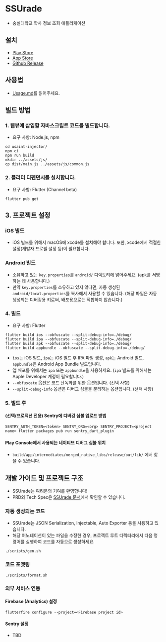 # SSUrade
* 숭실대학교 학사 정보 조회 애플리케이션

## 설치
* [Play Store](https://play.google.com/store/apps/details?id=com.nnnlog.ssurade)
* [App Store](https://apps.apple.com/app/id6720747785)
* [Github Release](https://github.com/nnnlog/ssurade/releases)

## 사용법
* [Usage.md](./USAGE.md)를 읽어주세요.

## 빌드 방법

### 1. 웹뷰에 삽입할 자바스크립트 코드를 빌드합니다.
* 요구 사항: Node.js, npm
```shell
cd usaint-injector/
npm ci
npm run build
mkdir ../assets/js/
cp dist/main.js ../assets/js/common.js
```

### 2. 플러터 디펜던시를 설치합니다.
* 요구 사항: Flutter (Channel beta)
```shell
flutter pub get
```

## 3. 프로젝트 설정
### iOS 빌드
* iOS 빌드를 위해서 macOS에 xcode를 설치해야 합니다. 또한, xcode에서 적절한 설정(개발자 프로필 설정 등)이 필요합니다.

### Android 빌드
* 소유하고 있는 `key.properties`를 `android/` 디렉토리에 넣어주세요. (apk를 서명하는 데 사용합니다.)
* 만약 `key.properties`를 소유하고 있지 않다면, 자동 생성된 `android/local.properties`를 복사해서 사용할 수 있습니다. (해당 파일은 자동 생성되는 디버깅용 키로써, 배포용으로는 적합하지 않습니다.)

### 4. 빌드
* 요구 사항: Flutter
```shell
flutter build ios --obfuscate --split-debug-info=./debug/
flutter build ipa --obfuscate --split-debug-info=./debug/
flutter build apk --obfuscate --split-debug-info=./debug/
flutter build appbundle --obfuscate --split-debug-info=./debug/
```
* `ios`는 iOS 빌드, `ipa`는 iOS 빌드 후 IPA 파일 생성, `apk`는 Android 빌드, `appbundle`은 Android App Bundle 빌드입니다.
* 앱 배포를 위해서는 `ipa` 또는 `appbundle`을 사용하세요. (`ipa` 빌드를 위해서는 Apple Developer 계정이 필요합니다.)
* `--obfuscate` 옵션은 코드 난독화를 위한 옵션입니다. (선택 사항)
* `--split-debug-info` 옵션은 디버그 심볼을 분리하는 옵션입니다. (선택 사항)

### 5. 빌드 후
#### (선택/프로덕션 전용) Sentry에 디버깅 심볼 업로드 방법
```shell
SENTRY_AUTH_TOKEN=<token> SENTRY_ORG=<org> SENTRY_PROJECT=<project name> flutter packages pub run sentry_dart_plugin
```

#### Play Console에서 사용되는 네이티브 디버그 심볼 위치
* `build/app/intermediates/merged_native_libs/release/out/lib/` 에서 찾을 수 있습니다.

## 개발 가이드 및 프로젝트 구조
* SSUrade는 여려분의 기여를 환영합니다!
* PRD와 Tech Spec은 [SSUrade 문서](https://ssurade.nlog.dev)에서 확인할 수 있습니다.

### 자동 생성되는 코드
* SSUrade는 JSON Serialization, Injectable, Auto Exporter 등을 사용하고 있습니다.
* 해당 어노테이션이 있는 파일을 수정한 경우, 프로젝트 루트 디렉터리에서 다음 명령어를 실행하여 코드를 자동으로 생성하세요.
```shell
./scripts/gen.sh
```

### 코드 포맷팅
```shell
./scripts/format.sh
```

### 외부 서비스 연동

#### Firebase (Analytics) 설정
```shell
flutterfire configure --project=<Firebase project id>
```

#### Sentry 설정
* TBD
